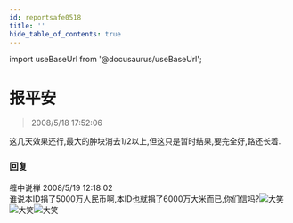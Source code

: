 ```yaml
---
id: reportsafe0518 
title: ''
hide_table_of_contents: true
---
```


import useBaseUrl from '@docusaurus/useBaseUrl';

# 报平安

> 2008/5/18 17:52:06

<div style={{color: '#CC0000', fontWeight: 'normal', fontSize: '18px'}}>

这几天效果还行,最大的肿块消去1/2以上,但这只是暂时结果,要完全好,路还长着.

</div>

### 回复

<div class='blog-comment'>
<span class='blog-comment-chan'>缠中说禅</span> 2008/5/19 12:18:02<br/>
谁说本ID捐了5000万人民币啊,本ID也就捐了6000万大米而已,你们信吗?<img src={useBaseUrl('/img/economics/reportsafe0518/smile.gif')} title="大笑"/><img src={useBaseUrl('/img/economics/reportsafe0518/smile.gif')} title="大笑"/><img src={useBaseUrl('/img/economics/reportsafe0518/smile.gif')} title="大笑"/>
</div>